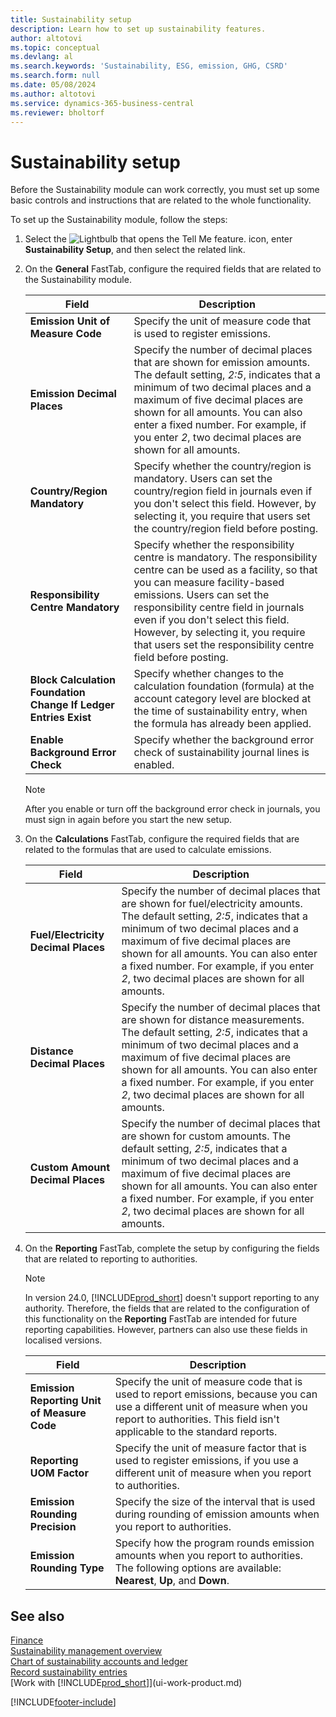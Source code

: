 ```yaml
---
title: Sustainability setup
description: Learn how to set up sustainability features.
author: altotovi
ms.topic: conceptual
ms.devlang: al
ms.search.keywords: 'Sustainability, ESG, emission, GHG, CSRD'
ms.search.form: null
ms.date: 05/08/2024
ms.author: altotovi
ms.service: dynamics-365-business-central
ms.reviewer: bholtorf
---
```


# <a name="sustainability-setup"></a>Sustainability setup

Before the Sustainability module can work correctly, you must set up some basic controls and instructions that are related to the whole functionality.

To set up the Sustainability module, follow the steps:

1. Select the ![Lightbulb that opens the Tell Me feature.](media/ui-search/search_small.png "Tell me what you want to do") icon, enter **Sustainability Setup**, and then select the related link.
2. On the **General** FastTab, configure the required fields that are related to the Sustainability module.

    | Field | Description |
    |-------|-------------|
    | **Emission Unit of Measure Code** | Specify the unit of measure code that is used to register emissions. |
    | **Emission Decimal Places** | Specify the number of decimal places that are shown for emission amounts. The default setting, *2:5*, indicates that a minimum of two decimal places and a maximum of five decimal places are shown for all amounts. You can also enter a fixed number. For example, if you enter *2*, two decimal places are shown for all amounts. |
    | **Country/Region Mandatory** | Specify whether the country/region is mandatory. Users can set the country/region field in journals even if you don't select this field. However, by selecting it, you require that users set the country/region field before posting. |
    | **Responsibility Centre Mandatory** | Specify whether the responsibility centre is mandatory. The responsibility centre can be used as a facility, so that you can measure facility-based emissions. Users can set the responsibility centre field in journals even if you don't select this field. However, by selecting it, you require that users set the responsibility centre field before posting. |
    | **Block Calculation Foundation Change If Ledger Entries Exist** | Specify whether changes to the calculation foundation (formula) at the account category level are blocked at the time of sustainability entry, when the formula has already been applied. |
    | **Enable Background Error Check** | Specify whether the background error check of sustainability journal lines is enabled. |

    > [!NOTE]
    > After you enable or turn off the background error check in journals, you must sign in again before you start the new setup.

3. On the **Calculations** FastTab, configure the required fields that are related to the formulas that are used to calculate emissions.

    | Field | Description |
    |-------|-------------|
    | **Fuel/Electricity Decimal Places** | Specify the number of decimal places that are shown for fuel/electricity amounts. The default setting, *2:5*, indicates that a minimum of two decimal places and a maximum of five decimal places are shown for all amounts. You can also enter a fixed number. For example, if you enter *2*, two decimal places are shown for all amounts. |
    | **Distance Decimal Places** | Specify the number of decimal places that are shown for distance measurements. The default setting, *2:5*, indicates that a minimum of two decimal places and a maximum of five decimal places are shown for all amounts. You can also enter a fixed number. For example, if you enter *2*, two decimal places are shown for all amounts. |
    | **Custom Amount Decimal Places** | Specify the number of decimal places that are shown for custom amounts. The default setting, *2:5*, indicates that a minimum of two decimal places and a maximum of five decimal places are shown for all amounts. You can also enter a fixed number. For example, if you enter *2*, two decimal places are shown for all amounts. |

4. On the **Reporting** FastTab, complete the setup by configuring the fields that are related to reporting to authorities.

    > [!NOTE]
    > In version 24.0, [!INCLUDE[prod_short](includes/prod_short.md)] doesn't support reporting to any authority. Therefore, the fields that are related to the configuration of this functionality on the **Reporting** FastTab are intended for future reporting capabilities. However, partners can also use these fields in localised versions.

    | Field | Description |
    |-------|-------------|
    | **Emission Reporting Unit of Measure Code** | Specify the unit of measure code that is used to report emissions, because you can use a different unit of measure when you report to authorities. This field isn't applicable to the standard reports. |
    | **Reporting UOM Factor** | Specify the unit of measure factor that is used to register emissions, if you use a different unit of measure when you report to authorities. |
    | **Emission Rounding Precision** | Specify the size of the interval that is used during rounding of emission amounts when you report to authorities. |
    | **Emission Rounding Type** | Specify how the program rounds emission amounts when you report to authorities. The following options are available: **Nearest**, **Up**, and **Down**. |

## <a name="see-also"></a>See also

[Finance](finance.md)  
[Sustainability management overview](finance-manage-sustainability.md)  
[Chart of sustainability accounts and ledger](finance-sustainability-accounts-ledger.md)  
[Record sustainability entries](finance-sustainability-journal.md)  
[Work with [!INCLUDE[prod_short](includes/prod_short.md)]](ui-work-product.md)  

[!INCLUDE[footer-include](includes/footer-banner.md)]
